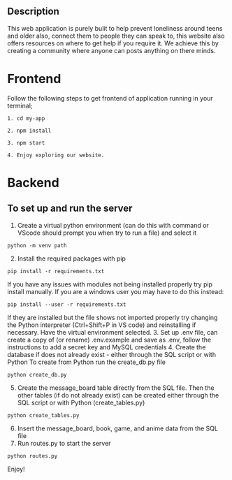 ## Description
This web application is purely bulit to help prevent loneliness around teens and older also, connect them to people they can speak to, this website also offers resources on where to get help if you require it. We achieve this by creating a community where anyone can posts anything on there minds.

# Frontend
Follow the following steps to get frontend of application running in your terminal;
```
1. cd my-app
```
```
2. npm install
```
```
3. npm start
```
```
4. Enjoy exploring our website.
```

# Backend
## To set up and run the server
1. Create a virtual python environment (can do this with command or VScode should prompt you when try to run a file) and select it
```
python -m venv path
```
2. Install the required packages with pip
```
pip install -r requirements.txt
```
If you have any issues with modules not being installed properly try pip install manually. If you are a windows user you may have to do this instead:
```
pip install --user -r requirements.txt
```
If they are installed but the file shows not imported properly try changing the Python interpreter (Ctrl+Shift+P in VS code) and reinstalling if necessary. Have the virtual environment selected.
3. Set up .env file, can create a copy of (or rename) .env.example and save as .env, follow the instructions to add a secret key and MySQL credentials
4. Create the database if does not already exist - either through the SQL script or with Python
To create from Python run the create_db.py file
```
python create_db.py
```
5. Create the message_board table directly from the SQL file. Then the other tables (if do not already exist) can be created either through the SQL script or with Python (create_tables.py)
```
python create_tables.py
```
6. Insert the message_board, book, game, and anime data from the SQL file
7. Run routes.py to start the server
```
python routes.py
```
Enjoy!
